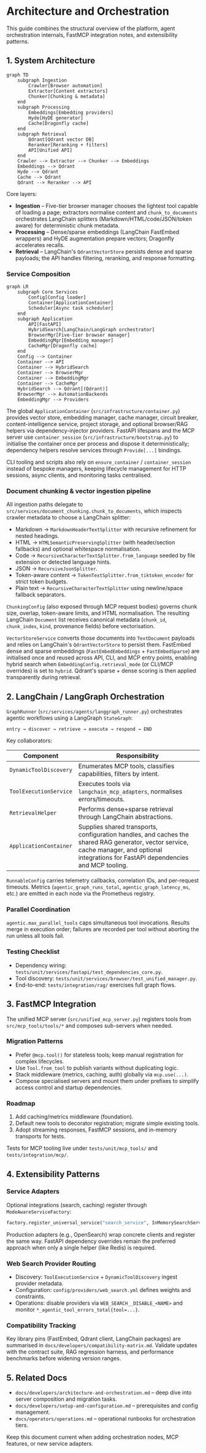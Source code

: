 # Architecture and Orchestration

This guide combines the structural overview of the platform, agent orchestration
internals, FastMCP integration notes, and extensibility patterns.

## 1. System Architecture

```mermaid
graph TD
    subgraph Ingestion
        Crawler[Browser automation]
        Extractor[Content extractors]
        Chunker[Chunking & metadata]
    end
    subgraph Processing
        Embeddings[Embedding providers]
        Hyde[HyDE generator]
        Cache[Dragonfly cache]
    end
    subgraph Retrieval
        Qdrant[Qdrant vector DB]
        Reranker[Reranking + filters]
        API[Unified API]
    end
    Crawler --> Extractor --> Chunker --> Embeddings
    Embeddings --> Qdrant
    Hyde --> Qdrant
    Cache --> Qdrant
    Qdrant --> Reranker --> API
```

Core layers:

- **Ingestion** – Five-tier browser manager chooses the lightest tool capable of
  loading a page; extractors normalise content and `chunk_to_documents`
  orchestrates LangChain splitters (Markdown/HTML/code/JSON/token aware) for
  deterministic chunk metadata.
- **Processing** – Dense/sparse embeddings (LangChain FastEmbed wrappers) and HyDE
  augmentation prepare vectors; Dragonfly accelerates recalls.
- **Retrieval** – LangChain's `QdrantVectorStore` persists dense and sparse
  payloads; the API handles filtering, reranking, and response formatting.

### Service Composition

```mermaid
graph LR
    subgraph Core Services
        Config[Config loader]
        Container[ApplicationContainer]
        Scheduler[Async task scheduler]
    end
    subgraph Application
        API[FastAPI]
        HybridSearch[LangChain/LangGraph orchestrator]
        BrowserMgr[Five-tier browser manager]
        EmbeddingMgr[Embedding manager]
        CacheMgr[Dragonfly cache]
    end
    Config --> Container
    Container --> API
    Container --> HybridSearch
    Container --> BrowserMgr
    Container --> EmbeddingMgr
    Container --> CacheMgr
    HybridSearch --> Qdrant[(Qdrant)]
    BrowserMgr --> AutomationBackends
    EmbeddingMgr --> Providers
```

The global `ApplicationContainer` (`src/infrastructure/container.py`) provides
vector store, embedding manager, cache manager, circuit breaker,
content-intelligence service, project storage, and optional browser/RAG helpers
via dependency-injector providers. FastAPI lifespans and the MCP server use
`container_session` (`src/infrastructure/bootstrap.py`) to initialise the
container once per process and dispose it deterministically; dependency helpers
resolve services through `Provide[...]` bindings.

CLI tooling and scripts also rely on `ensure_container` / `container_session`
instead of bespoke managers, keeping lifecycle management for HTTP sessions,
async clients, and monitoring tasks centralised.

### Document chunking & vector ingestion pipeline

All ingestion paths delegate to
`src/services/document_chunking.chunk_to_documents`, which inspects crawler
metadata to choose a LangChain splitter:

- Markdown → `MarkdownHeaderTextSplitter` with recursive refinement for nested
  headings.
- HTML → `HTMLSemanticPreservingSplitter` (with header/section fallbacks) and
  optional whitespace normalisation.
- Code → `RecursiveCharacterTextSplitter.from_language` seeded by file
  extension or detected language hints.
- JSON → `RecursiveJsonSplitter`.
- Token-aware content → `TokenTextSplitter.from_tiktoken_encoder` for strict
  token budgets.
- Plain text → `RecursiveCharacterTextSplitter` using newline/space fallback
  separators.

`ChunkingConfig` (also exposed through MCP request bodies) governs chunk size,
overlap, token-aware limits, and HTML normalisation. The resulting LangChain
`Document` list receives canonical metadata (`chunk_id`, `chunk_index`,
`kind`, provenance fields) before vectorisation.

`VectorStoreService` converts those documents into `TextDocument` payloads and
relies on LangChain's `QdrantVectorStore` to persist them. FastEmbed dense and
sparse embeddings (`FastEmbedEmbeddings` + `FastEmbedSparse`) are initialised
once and reused across API, CLI, and MCP entry points, enabling hybrid search
when `EmbeddingConfig.retrieval_mode` (or CLI/MCP overrides) is set to
`hybrid`. Qdrant's sparse + dense scoring is then applied transparently during
retrieval.

## 2. LangChain / LangGraph Orchestration

`GraphRunner` (`src/services/agents/langgraph_runner.py`) orchestrates agentic
workflows using a LangGraph `StateGraph`:

```
entry → discover → retrieve → execute → respond → END
```

Key collaborators:

| Component | Responsibility |
| --- | --- |
| `DynamicToolDiscovery` | Enumerates MCP tools, classifies capabilities, filters by intent. |
| `ToolExecutionService` | Executes tools via `langchain_mcp_adapters`, normalises errors/timeouts. |
| `RetrievalHelper` | Performs dense+sparse retrieval through LangChain abstractions. |
| `ApplicationContainer` | Supplies shared transports, configuration handles, and caches the shared RAG generator, vector service, cache manager, and optional integrations for FastAPI dependencies and MCP tooling. |

`RunnableConfig` carries telemetry callbacks, correlation IDs, and per-request
timeouts. Metrics (`agentic_graph_runs_total`, `agentic_graph_latency_ms`, etc.)
are emitted in each node via the Prometheus registry.

### Parallel Coordination

`agentic.max_parallel_tools` caps simultaneous tool invocations. Results merge in
execution order; failures are recorded per tool without aborting the run unless
all tools fail.

### Testing Checklist

- Dependency wiring: `tests/unit/services/fastapi/test_dependencies_core.py`.
- Tool discovery: `tests/unit/services/browser/test_unified_manager.py`.
- End-to-end: `tests/integration/rag/` exercises full graph flows.

## 3. FastMCP Integration

The unified MCP server (`src/unified_mcp_server.py`) registers tools from
`src/mcp_tools/tools/*` and composes sub-servers when needed.

### Migration Patterns

- Prefer `@mcp.tool()` for stateless tools; keep manual registration for complex
  lifecycles.
- Use `Tool.from_tool` to publish variants without duplicating logic.
- Stack middleware (metrics, caching, auth) globally via `mcp.use(...)`.
- Compose specialised servers and mount them under prefixes to simplify access
  control and startup dependencies.

### Roadmap

1. Add caching/metrics middleware (foundation).
2. Default new tools to decorator registration; migrate simple existing tools.
3. Adopt streaming responses, FastMCP sessions, and in-memory transports for
   tests.

Tests for MCP tooling live under `tests/unit/mcp_tools/` and
`tests/integration/mcp/`.

## 4. Extensibility Patterns

### Service Adapters

Optional integrations (search, caching) register through
`ModeAwareServiceFactory`:

```python
factory.register_universal_service("search_service", InMemorySearchService)
```

Production adapters (e.g., OpenSearch) wrap concrete clients and register the
same way. FastAPI dependency overrides remain the preferred approach when only a
single helper (like Redis) is required.

### Web Search Provider Routing

- Discovery: `ToolExecutionService` + `DynamicToolDiscovery` ingest provider
  metadata.
- Configuration: `config/providers/web_search.yml` defines weights and
  constraints.
- Operations: disable providers via `WEB_SEARCH__DISABLE_<NAME>` and monitor
  `*_agentic_tool_errors_total{tool=...}`.

### Compatibility Tracking

Key library pins (FastEmbed, Qdrant client, LangChain packages) are summarised in
`docs/developers/compatibility-matrix.md`. Validate updates with the contract
suite, RAG regression harness, and performance benchmarks before widening
version ranges.

## 5. Related Docs

- `docs/developers/architecture-and-orchestration.md` – deep dive into server composition and
  migration tasks.
- `docs/developers/setup-and-configuration.md` – prerequisites and config
  management.
- `docs/operators/operations.md` – operational runbooks for orchestration tiers.

Keep this document current when adding orchestration nodes, MCP features, or new
service adapters.
